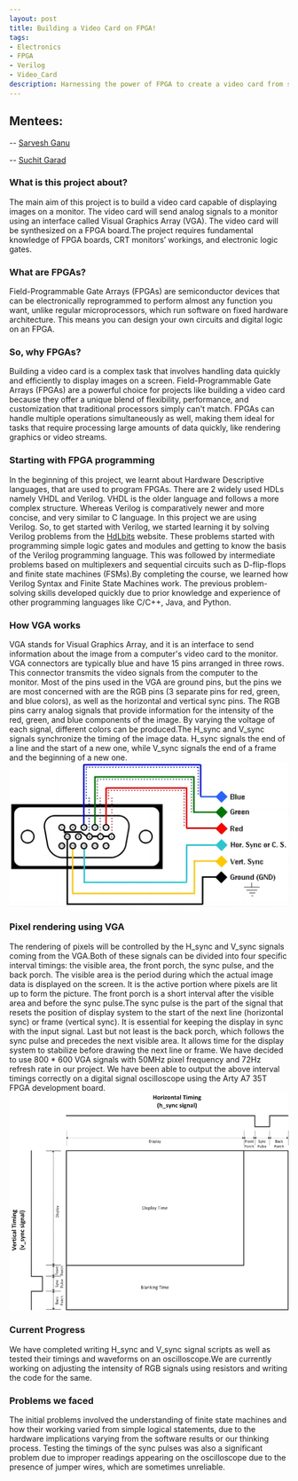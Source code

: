 ```yaml
---
layout: post
title: Building a Video Card on FPGA!
tags: 
- Electronics
- FPGA
- Verilog
- Video_Card
description: Harnessing the power of FPGA to create a video card from scratch.
---
```

## Mentees:
-- [Sarvesh Ganu](https://github.com/MrCheese260)

-- [Suchit Garad](https://github.com/IamLegend509)

### What is this project about?
The main aim of this project is to build a video card capable of displaying images on a monitor. The video card will send analog signals to a monitor using an interface called Visual Graphics Array (VGA). The video card will be synthesized on a FPGA board.The project requires fundamental knowledge of FPGA boards, CRT monitors’ workings, and electronic logic gates. 
### What are FPGAs?
Field-Programmable Gate Arrays (FPGAs) are semiconductor devices that can be electronically reprogrammed to perform almost any function you want, unlike regular microprocessors, which run software on fixed hardware architecture. This means you can design your own circuits and digital logic on an FPGA. 
### So, why FPGAs?
Building a video card is a complex task that involves handling data quickly and efficiently to display images on a screen. Field-Programmable Gate Arrays (FPGAs) are a powerful choice for projects like building a video card because they offer a unique blend of flexibility, performance, and customization that traditional processors simply can't match. FPGAs can handle multiple operations simultaneously as well, making them ideal for tasks that require processing large amounts of data quickly, like rendering graphics or video streams. 
### Starting with FPGA programming
In the beginning of this project, we learnt about Hardware Descriptive languages, that are used to program FPGAs. There are 2 widely used HDLs namely VHDL and Verilog. VHDL is the older language and follows a more complex structure. Whereas Verilog is comparatively newer and more concise, and very similar to C language. In this project we are using Verilog. So, to get started with Verilog, we started learning it by solving Verilog problems from the [HdLbits](https://hdlbits.01xz.net/wiki/Main_Page#) website. These problems started with programming simple logic gates and modules and getting to know the basis of the Verilog programming language. This was followed by intermediate problems based on multiplexers and sequential circuits such as D-flip-flops and finite state machines (FSMs).By completing the course, we learned how Verilog Syntax and Finite State Machines work. The previous problem-solving skills developed quickly due to prior knowledge and experience of other programming languages like C/C++, Java, and Python.
### How VGA works
VGA stands for Visual Graphics Array, and it is an interface to send information about the image from a computer's video card to the monitor. VGA connectors are typically blue and have 15 pins arranged in three rows. This connector transmits the video signals from the computer to the monitor. Most of the pins used in the VGA are ground pins, but the pins we are most concerned with are the RGB pins (3 separate pins for red, green, and blue colors), as well as the horizontal and vertical sync pins. The RGB pins carry analog signals that provide information for the intensity of the red, green, and blue components of the image. By varying the voltage of each signal, different colors can be produced.The H_sync and V_sync signals synchronize the timing of the image data. H_sync signals the end of a line and the start of a new one, while V_sync signals the end of a frame and the beginning of a new one.
![Diagram_of_VGA_connector](/assets/posts/Video_card_on_FPGA/1678689924-2249-BhAkyv.png)
### Pixel rendering using VGA 
The rendering of pixels will be controlled by the H_sync and V_sync signals coming from the VGA.Both of these signals can be divided into four specific interval timings: the visible area, the front porch, the sync pulse, and the back porch. The visible area is the period during which the actual image data is displayed on the screen. It is the active portion where pixels are lit up to form the picture. The front porch is a short interval after the visible area and before the sync pulse.The sync pulse is the part of the signal that resets the position of display system to the start of the next line (horizontal sync) or frame (vertical sync). It is essential for keeping the display in sync with the input signal. Last but not least is the back porch, which follows the sync pulse and precedes the next visible area. It allows time for the display system to stabilize before drawing the next line or frame. We have decided to use 800 * 600 VGA signals with 50MHz pixel frequency and 72Hz refresh rate in our project. We have been able to output the above interval timings correctly on a digital signal oscilloscope using the Arty A7 35T FPGA development board.
![Diagram_of_VGA_connector](/assets/posts/Video_card_on_FPGA/Hsync_and_Vsync.jpg)
### Current Progress
We have completed writing H_sync and V_sync signal scripts as well as tested their timings and waveforms on an oscilloscope.We are currently working on adjusting the intensity of RGB signals using resistors and writing the code for the same.
### Problems we faced
The initial problems involved the understanding of finite state machines and how their working varied from simple logical statements, due to the hardware implications varying from the software results or our thinking process. Testing the timings of the sync pulses was also a significant problem due to improper readings appearing on the oscilloscope due to the presence of jumper wires, which are sometimes unreliable.
 
